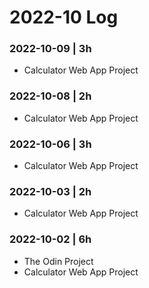 # 2022-10 Log

### 2022-10-09 | 3h

- Calculator Web App Project

### 2022-10-08 | 2h

- Calculator Web App Project

### 2022-10-06 | 3h

- Calculator Web App Project

### 2022-10-03 | 2h

- Calculator Web App Project

### 2022-10-02 | 6h

- The Odin Project
- Calculator Web App Project
